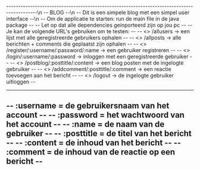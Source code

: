 -------------------------------------------------------------------------------------------\n
--                                      BLOG                                             --\n
--   Dit is een simpele blog met een simpel user interface                               --\n
--   Om de applicatie te starten: run de main file in de java package                    --
--   Let op dat alle dependencies geinporteerd zijn op jou pc                            --
--   Je kan de volgende URL's gebruiken om te testen:                                    --
--     <> /allusers  -> een lijst met alle geregistreerde gebruikers ophalen             --
--     <> /allposts  -> alle berichten + comments die geplaatst zijn ophalen   	         --
--     <> /register/:username/:password/:name  -> een gebruiker registreren              --
--     <> /login/:username/:password  -> inloggen met een geregistreerde gebruiker       --
--     <> /postblog/:posttitle/:content  -> een blog posten met de ingelogte gebruiker   --
--     <> /addcomment/:posttitle/:comment  -> een reactie toevoegen aan het bericht      --
--     <> /logout  -> de ingelogte gebruiker uitloggen                                   --
--                                                                                       --
--     :username = de gebruikersnaam van het account                                     --
--     :password = het wachtwoord van het account                                        --
--     :name = de naam van de gebruiker                                                  --
--     :posttitle = de titel van het bericht                                             --
--     :content = de inhoud van het bericht                                              --
--     :comment = de inhoud van de reactie op een bericht                                --
-------------------------------------------------------------------------------------------
